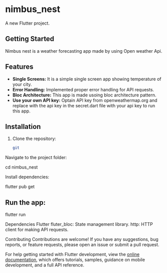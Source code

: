 # nimbus_nest

A new Flutter project.

## Getting Started

Nimbus nest is a weather forecasting app made by using Open weather Api.

## Features

- **Single Screens:** It is a simple single screen app showing temperature of your city.
- **Error Handling:** Implemented proper error handling for API requests.
- **Bloc Architecture:** This app is made usoing bloc architecture pattern.
- **Use your own API key:** Optain API key from openweathermap.org and replace with the api key in the secret.dart file with your api key to run this app.

## Installation

1. Clone the repository:

   ```bash
   git
Navigate to the project folder:


cd nimbus_nest

Install dependencies:

flutter pub get

## Run the app:

flutter run


Dependencies
Flutter
fluter_bloc: State management library.
http: HTTP client for making API requests.

Contributing
Contributions are welcome! If you have any suggestions, bug reports, or feature requests, please open an issue or submit a pull request.


For help getting started with Flutter development, view the
[online documentation](https://docs.flutter.dev/), which offers tutorials,
samples, guidance on mobile development, and a full API reference.
